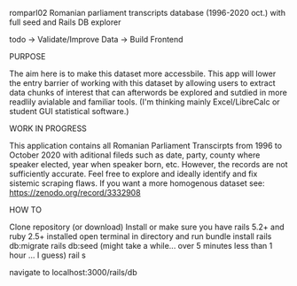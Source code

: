 romparl02
Romanian parliament transcripts database (1996-2020 oct.) with full seed and Rails DB explorer

todo -> Validate/Improve Data -> Build Frontend

PURPOSE

The aim here is to make this dataset more accessbile. This app will lower the entry barrier of working with this dataset by allowing users to extract data chunks of interest that can afterwords be explored and sutdied in more readlily avialable and familiar tools. (I'm thinking mainly Excel/LibreCalc or student GUI statistical software.)

WORK IN PROGRESS

This application contains all Romanian Parliament Transcirpts from 1996 to October 2020 with aditional fileds such as date, party, county where speaker elected, year when speaker born, etc. However, the records are not sufficiently accurate. Feel free to explore and ideally identify and fix sistemic scraping flaws. If you want a more homogenous dataset see: https://zenodo.org/record/3332908

HOW TO

Clone repository (or download)
Install or make sure you have rails 5.2+ and ruby 2.5+ installed
open terminal in directory and run
bundle install rails db:migrate rails db:seed (might take a while... over 5 minutes less than 1 hour ... I guess) rail s

navigate to localhost:3000/rails/db
